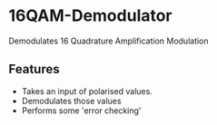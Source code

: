 # 16QAM-Demodulator
Demodulates 16 Quadrature Amplification Modulation

## Features
- Takes an input of polarised values. 
- Demodulates those values
- Performs some 'error checking' 
